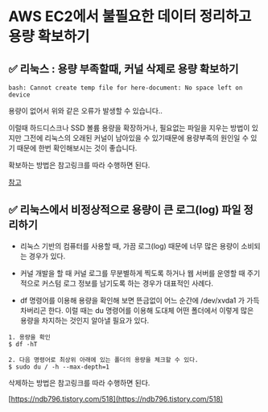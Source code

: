 # AWS EC2에서 불필요한 데이터 정리하고 용량 확보하기


## ✅ 리눅스 : 용량 부족할때, 커널 삭제로 용량 확보하기
```
bash: Cannot create temp file for here-document: No space left on device
```

용량이 없어서 위와 같은 오류가 발생할 수 있습니다..

이럴때 하드디스크나 SSD 볼륨 용량을 확장하거나, 필요없는 파일을 지우는 방법이 있지만 그전에 리눅스의 오래된 커널이 남아있을 수 있기때문에 용량부족의 원인일 수 있기 때문에 한번 확인해보시는 것이 좋습니다.

확보하는 방법은 참고링크를 따라 수행하면 된다.

[참고](https://falsy.me/ubuntu-%EC%9A%A9%EB%9F%89%EC%9D%B4-%EB%B6%80%EC%A1%B1%ED%95%A0%EB%95%8C-%ED%81%B0-%EC%9A%A9%EB%9F%89%EC%9D%98-%ED%8C%8C%EC%9D%BC-%EC%B0%BE%EA%B8%B0%EC%99%80-%EC%98%A4%EB%9E%98%EB%90%9C-%EC%BB%A4/)

## ✅ 리눅스에서 비정상적으로 용량이 큰 로그(log) 파일 정리하기
  - 리눅스 기반의 컴퓨터를 사용할 때, 가끔 로그(log) 때문에 너무 많은 용량이 소비되는 경우가 있다. 
  - 커널 개발을 할 때 커널 로그를 무분별하게 찍도록 하거나 웹 서버를 운영할 때 주기적으로 커스텀 로그 정보를 남기도록 하는 경우가 대표적인 사례다.

- df 명령어를 이용해 용량을 확인해 보면 뜬금없이 어느 순간에 /dev/xvda1 가 가득 차버리곤 한다. 이럴 때는 du 명령어를 이용해 도대체 어떤 폴더에서 이렇게 많은 용량을 차지하는 것인지 알아낼 필요가 있다. 

```shell
1. 용량을 확인
$ df -hT

2. 다음 명령어로 최상위 아래에 있는 폴더의 용량을 체크할 수 있다.
$ sudo du / -h --max-depth=1
```

삭제하는 방법은 참고링크를 따라 수행하면 된다.

[https://ndb796.tistory.com/518](https://ndb796.tistory.com/518)